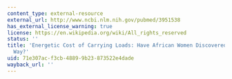 ```yaml
---
content_type: external-resource
external_url: http://www.ncbi.nlm.nih.gov/pubmed/3951538
has_external_license_warning: true
license: https://en.wikipedia.org/wiki/All_rights_reserved
status: ''
title: 'Energetic Cost of Carrying Loads: Have African Women Discovered an Economic
  Way?'
uid: 71e307ac-f3cb-4889-9b23-873522e4dade
wayback_url: ''
---
```


